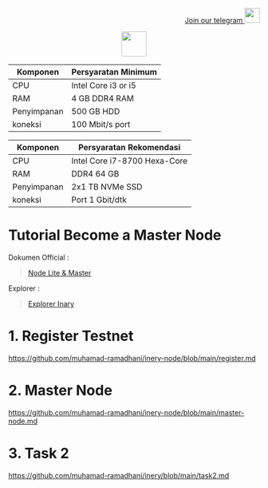 <p style="font-size:14px" align="right">
<a href="https://t.me/PemulungAirdropID" target="_blank">Join our telegram <img src="https://user-images.githubusercontent.com/72949170/194228482-0f875615-e155-4b12-8716-8111addd6cba.jpg" width="30"/></a>
</p>

<p align="center">
  <img height="50" height="auto" src="https://user-images.githubusercontent.com/38981255/184088981-3f7376ae-7039-4915-98f5-16c3637ccea3.PNG">
</p>


|  Komponen |  Persyaratan Minimum |
| ------------ | ------------ |
| CPU  | Intel Core i3 or i5  |
| RAM | 4 GB DDR4 RAM  |
| Penyimpanan  | 500 GB HDD |
| koneksi | 100 Mbit/s port |



|  Komponen |  Persyaratan Rekomendasi |
| ------------ | ------------ |
| CPU  | Intel Core i7-8700 Hexa-Core  |
| RAM | DDR4 64 GB  |
| Penyimpanan  | 2x1 TB NVMe SSD |
| koneksi | Port 1 Gbit/dtk |

# Tutorial Become a Master Node

Dokumen Official :
> [Node Lite & Master](https://docs.inery.io/docs/category/lite--master-nodes)

Explorer :
> [Explorer Inary](https://explorer.inery.io/ "Explorer Inary")

# 1. Register Testnet

https://github.com/muhamad-ramadhani/inery-node/blob/main/register.md

# 2. Master Node

https://github.com/muhamad-ramadhani/inery-node/blob/main/master-node.md

# 3. Task 2

https://github.com/muhamad-ramadhani/inery/blob/main/task2.md
